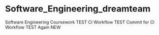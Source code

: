# Software_Engineering_dreamteam
Software Engineering Coursework
TEST CI Workflow
TEST Commit for CI Workflow
TEST Again NEW
